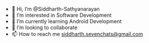 - 👋 Hi, I’m @Siddharth-Sathyanarayan
- 👀 I’m interested in Software Development
- 🌱 I’m currently learning Android Development
- 💞️ I’m looking to collaborate
- 📫 How to reach me siddharth.sevenchats@gmail.com

<!---
Siddharth-Sathyanarayan/Siddharth-Sathyanarayan is a ✨ special ✨ repository because its `README.md` (this file) appears on your GitHub profile.
You can click the Preview link to take a look at your changes.
--->
